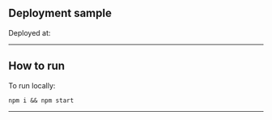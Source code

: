 ## Deployment sample

Deployed at:

---

## How to run

To run locally:
```
npm i && npm start
```

---